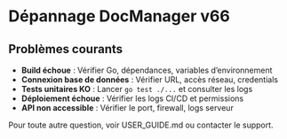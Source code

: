 # Dépannage DocManager v66

## Problèmes courants

- **Build échoue** : Vérifier Go, dépendances, variables d’environnement
- **Connexion base de données** : Vérifier URL, accès réseau, credentials
- **Tests unitaires KO** : Lancer `go test ./...` et consulter les logs
- **Déploiement échoue** : Vérifier les logs CI/CD et permissions
- **API non accessible** : Vérifier le port, firewall, logs serveur

Pour toute autre question, voir USER_GUIDE.md ou contacter le support.
